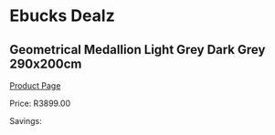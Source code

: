 
# Ebucks Dealz
## Geometrical Medallion Light Grey Dark Grey 290x200cm
[Product Page](https://www.ebucks.com/web/shop/productSelected.do?prodId=1209950184&catId=1209942745)

Price: R3899.00

Savings: 


	